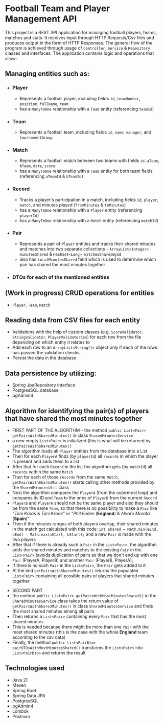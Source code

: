# Football Team and Player Management API

This project is a REST API application for managing football players, teams, matches and stats. It receives input through HTTP Requests/Csv files and produces output in the form of HTTP Responses. The general flow of the program is achieved through usage of `Controller`, `Service` & `Repository` classes and interfaces. The application contains logic and operations that allow:

## Managing entities such as:
- ### Player
    - Represents a football player, including fields `id`, `teamNumber`, `position`, `fullName`, `team`
    - has a `ManyToOne` relationship with a `Team` entity (referencing `teamId`)

- ### Team
    - Represents a football team, including fields `id`, `name`, `manager`, and `tournamentGroup`

- ### Match
    - Represents a football match between two teams with fields `id`, `aTeam`, `bTeam`, `date`, `score`
    - has a `ManyToOne` relationship with a `Team` entity for both team fields (referencing `aTeamId` & `bTeamId`)

- ### Record
    - Tracks a player's participation in a match, including fields `id`, `player`, `match`, and minutes played (`fromMinutes` & `toMinutes`)
    - has a `ManyToOne` relationship with a `Player` entity (referencing `playerId`)
    - has a `ManyToOne` relationship with a `Match` entity (referencing `matchId`)

- ### Pair
    - Represents a pair of `Player` entities and tracks their shared minutes and matches into two separate collections - `ArrayList<Integer> minutesShared` & `HashSet<Long> matchesSharedById`
    - also has `totalMinutesShared` field which is used to determine which pair has shared the most minutes together

- ### DTOs for each of the mentioned entities


## (Work in progress) CRUD operations for entities
- `Player`, `Team`, `Match`

## Reading data from CSV files for each entity
- Validations with the help of custom classes (e.g. `ScoreValidator`, `StringValidator`, `PlayerValidatorCsv`) for each row from the file depending on which entity it relates to
- Add each row to an `ArrayList<String[]>` object only if each of the rows has passed the validation checks
- Persist the data in the database

## Data persistence by utilizing:
- Spring JpaRepository interface
- PostgresSQL database
- pgAdmin4

## Algorithm for identifying the pair(s) of players that have shared the most minutes together 
- FIRST PART OF THE ALGORITHM - the method `public List<Pair> getPairsWithSharedMinutes()` in class `SharedMinutesService`
- a new empty `List<Pair>` is initialized (this is what will be returned by `getPairsWithSharedMinutes()`
- The algorithm loads all `Player` entities from the database into a List
- Then for each `PlayerA` finds (by `playerId`) all `records` in which the player is present and adds them to a list
- After that for each `Record` in the list the algorithm gets (by `matchId`) all `records` within the same `Match`
- Then for each of those `records` from the same `Match`, `getPairsWithSharedMinutes()` starts calling other methods provided by the `SharedMinutesUtil` class
- Next the algorithm compares the `PlayerA` (from the outermost loop) and compares its ID and `Team` to the ones of `PlayerB` from the current `Record` 
- `PlayerB` and `PlayerA` should not be the same player and also they should be from the same `Team`, so that there is no possibility to make a `Pair` like "*Toni Kroos* & *Toni Kroos*" or "*Phil Foden* (**England**) & *Alvaro Morata* (**Spain**)" 
- Then if the minutes ranges of both players overlap, their shared minutes in the match get calculated with this code: `int shared = Math.min(aEnd, bEnd) - Math.max(aStart, bStart);` and a new `Pair` is made with the two players
- After that if there is already such a `Pair` in the `List<Pair>`, the algorithm adds the shared minutes and matches to the existing `Pair` in the `List<Pair>` (avoids duplication of pairs so that we don't end up with one `Pair` (PlayerA, PlayerB) and another `Pair` (PlayerB, PlayerA);
- If there is no such `Pair` in the `List<Pair>`, the `Pair` gets added to it
- At the end `getPairsWithSharedMinutes()` returns the populated `List<Pair>` containing all possible pairs of players that shared minutes together
<!-- Blank line -->
- SECOND PART
- the method `public List<Pair> getPairsWithMostMinutesShared()` in the `SharedMinutesService` class takes the return value of `getPairsWithSharedMinutes()` in class `SharedMinutesService` and finds the most shared minutes among all pairs
- Then returns a `List<Pair>` containing every `Pair` that has the most shared minutes
- This is needed because there might be more than one `Pair` with the most shared minutes (this is the case with the whole **England** team according to the csv data)
- Finally, the method `public List<PairDto> pairDTOsWithMostMinutesShared()` transforms the `List<Pair>` into `List<PairDto>` and returns the result





## Technologies used
- Java 21
- Maven
- Spring Boot
- Spring Data JPA
- PostgresSQL
- pgAdmin4
- Lombok
- Postman 
